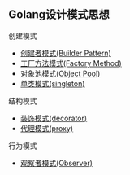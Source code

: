 Golang设计模式思想
-----

创建模式
- [创建者模式(Builder Pattern)](./01-builder-patterns/builder.go)
- [工厂方法模式(Factory Method)](./02-factory-patterns/factory_method.go)
- [对象池模式(Object Pool)](./03-object-pool-pattern/object_pool.go)
- [单类模式(singleton)](./04-singleton-pattern/singleton.go)

结构模式
- [装饰模式(decorator)](./05-decorator-pattern/decorator.go)
- [代理模式(proxy)](./06-proxy-pattern/proxy.go)

行为模式
- [观察者模式(Observer)](./07-observer-pattern/observer.go)

